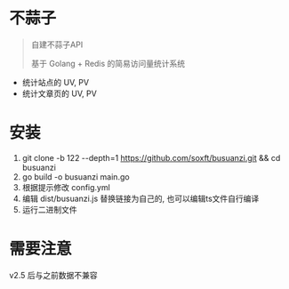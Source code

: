 # 不蒜子

> 自建不蒜子API
> 
> 基于 Golang + Redis 的简易访问量统计系统

  - 统计站点的 UV, PV
  - 统计文章页的 UV, PV

# 安装

1. git clone -b 122 --depth=1 https://github.com/soxft/busuanzi.git && cd busuanzi
2. go build -o busuanzi main.go
3. 根据提示修改 config.yml
4. 编辑 dist/busuanzi.js 替换链接为自己的, 也可以编辑ts文件自行编译
5. 运行二进制文件

# 需要注意

v2.5 后与之前数据不兼容
